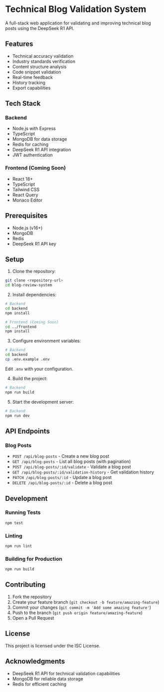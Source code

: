 # Technical Blog Validation System

A full-stack web application for validating and improving technical blog posts using the DeepSeek R1 API.

## Features

- Technical accuracy validation
- Industry standards verification
- Content structure analysis
- Code snippet validation
- Real-time feedback
- History tracking
- Export capabilities

## Tech Stack

### Backend
- Node.js with Express
- TypeScript
- MongoDB for data storage
- Redis for caching
- DeepSeek R1 API integration
- JWT authentication

### Frontend (Coming Soon)
- React 18+
- TypeScript
- Tailwind CSS
- React Query
- Monaco Editor

## Prerequisites

- Node.js (v16+)
- MongoDB
- Redis
- DeepSeek R1 API key

## Setup

1. Clone the repository:
```bash
git clone <repository-url>
cd blog-review-system
```

2. Install dependencies:
```bash
# Backend
cd backend
npm install

# Frontend (Coming Soon)
cd ../frontend
npm install
```

3. Configure environment variables:
```bash
# Backend
cd backend
cp .env.example .env
```
Edit `.env` with your configuration.

4. Build the project:
```bash
# Backend
npm run build
```

5. Start the development server:
```bash
# Backend
npm run dev
```

## API Endpoints

### Blog Posts
- `POST /api/blog-posts` - Create a new blog post
- `GET /api/blog-posts` - List all blog posts (with pagination)
- `POST /api/blog-posts/:id/validate` - Validate a blog post
- `GET /api/blog-posts/:id/validation-history` - Get validation history
- `PATCH /api/blog-posts/:id` - Update a blog post
- `DELETE /api/blog-posts/:id` - Delete a blog post

## Development

### Running Tests
```bash
npm test
```

### Linting
```bash
npm run lint
```

### Building for Production
```bash
npm run build
```

## Contributing

1. Fork the repository
2. Create your feature branch (`git checkout -b feature/amazing-feature`)
3. Commit your changes (`git commit -m 'Add some amazing feature'`)
4. Push to the branch (`git push origin feature/amazing-feature`)
5. Open a Pull Request

## License

This project is licensed under the ISC License.

## Acknowledgments

- DeepSeek R1 API for technical validation capabilities
- MongoDB for reliable data storage
- Redis for efficient caching 